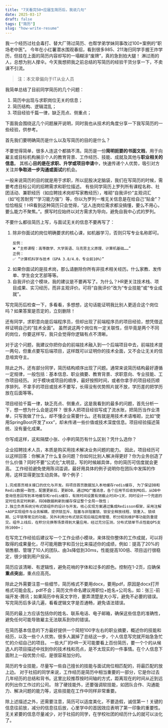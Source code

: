 ```yaml
---
title: "7天看完50+应届生简历后，我说几句"
date: 2025-03-17
draft: false
tags: ["简历"]
slug: "how-write-resume"
---
```



我一个经历过社会毒打、替大厂筛过简历、也帮学弟学妹同事改过100+案例的“职场老中医”。
今年在小红薯潜水围观春招，看到很多985、211海归同学手握王炸学历，但挂在上面的简历内容却写的一塌糊涂“废牌”，真的急到拍大腿！
淋过雨的人，总想为别人撑伞。今天我想把我之前总结的写简历的经验干货分享一下，不卖课不引流。

> 注：本文章偏向于IT从业人员

我简单总结了目前同学简历的几个问题：
1. 简历中出现与求职岗位无关的信息；
2. 简历结构、逻辑混乱；
3. 项目经验千篇一律，缺乏亮点、侧重点；

下面我会围绕这几个问题展开说明，同时我也从技术的角度分享一下我写简历的一些经验，供参考。

首先我们要明确简历是什么以及写简历的目的是什么？

不要觉得简单，很多人连这个都搞不清。简历是一份**简明扼要的书面文档**，用于向雇主或目标机构展示个人的教育背景、工作经历、技能、成就及其他与**职业相关的信息**。
其核心**目的是在求职、升学或项目申请**中，快速传递个人优势，吸引对方关注并**争取进一步沟通或面试**的机会。

一般来说简历的目的就是用于求职，所以屁股决定脑袋，我们在写简历的时候，需要考虑目标公司的招聘需求和职位描述。
有些同学简历上罗列所有课程名称、社团活动、兼职经历（如应聘技术岗却写家教经历），堆砌“自我评价”主观词汇（如“吃苦耐劳”“学习能力强”）等，你以为罗列一堆无关信息是在给自己“贴金”？
恰恰相反！HR看到这种简历只会觉得，“这人连岗位需求都没搞懂，要么不用心，要么能力不聚焦。”。撰写时应始终以对方需求为导向，避免自我中心式的罗列。

不要什么都往简历上写，与面试无关的信息不要再写了：
1. 除非你面试的岗位明确要求的核心课，如机器学习，否则只写专业名称即可。
   ```text
   反例：
   ❌ “主修课程：高等数学、大学英语、马克思主义原理、计算机基础……”
   正例：
   ✅ “计算机科学与技术（GPA 3.8/4.0，专业前10%）”
   ```
2. 如果你面试的是技术岗，那么请删除你所有非技术相关经历。什么家教、发传单、学生会文艺部等等。
3. 自我评价这个模块，我的建议是不要再写了。为什么？HR更关注技术栈、项目成果、实习经历，而非主观评价。可将“自我评价”改为“专业技能”或“专业成就”。

写完简历后检查一下，多看看，多想想，这句话能证明我比别人更适合这个岗位吗？如果答案是否定的，立刻删除！


还有同学，求职意向是后端程序员，但却出现了前端程序员的项目经验，想凭借这样证明自己的“技术全面”。
虽然说这两个岗位有一定关联性，但毕竟是两个不同的岗位，你要这样写，我只会觉得你逻辑有点不清晰。

对于这个问题，我建议你把你会的前端技术融入到一个后端项目中去，前端技术提一两句，但重点要写后端项目，这样既可以证明你的技术全面，又不会让无关的信息喧宾夺主。

除此之外，还有部分同学，简历结构顺序出现了问题。通常来说简历结构最好遵循一定规律，一般包括：基本信息、职业摘要、教育背景、求职意向、专业技能、工作项目经历。
对于模块或项目的顺序，最好按照时间，或者你拿手的项目经历顺序排列。不拿手的项目或技术不要写，长得没有优势照片就不放，学历差的把学历放在后面等等。

项目经验千篇一律，缺乏亮点、侧重点，这是我看到的最多的问题，首先分析一下，想一想为什么会是这样？
很多人把项目经验写成了流水账，把简历当作业清单，只写我做了什么，却不懂企业需要什么。还有就是用技术术语堆砌，比如“使用SpringBoot开发了xxx”，却未传递一些价值或技术深度信息。项目经验描述笼统、没有量化成果。

你写成这样，这和隔壁小张、小李的简历有什么区别？凭什么选你？

企业招聘技术人员，本质是购买用技术解决业务问题的能力。
因此，项目经历可以这样回答：你解决了什么复杂问题？你如何比别人解决得更好？你为业务创造了什么价值？同时不要“公式化”太明显，写的时候越具体，你的简历可信度就会更高。
工作经验避免使用陈词滥调，最好用具体的例子说明你在团队中发挥的作用，这样显得更加生动具体。举个例子：
```text
1.完成首页相关接口的优化与开发。将项目首页数据加入本地缓存redis缓存, 为了保证DB和Redis数据一致性，配置更新后，更新DB，通过MQ广播消息，各个应用节后收到MQ后，从DB中查询信息回写到本地缓存和redis缓存，有效时间设置有效截止时间+1天，同时设计一个兜底的定时任务定时刷新，将DB数据刷新到缓存保证整个全局一致性；
2.独立负责系统分布式锁组件的设计与开发。核心实现方案通过集成Redisson框架，采用注解+AOP实现组件与业务解耦，提供锁互斥、阻塞与非阻塞锁、锁安全释放线程、锁重入、锁续期、公平锁等常见的功能，另外利用分布式锁实现后端应用管理、积分规则维护等功能防重提交。组件上线后，在积分兑换等场景得到大量应用，经过充分压测，分布式锁单节点性能QPS支持1000+；
```
在写完工作经验后建议写一个工作业绩小模块，来体现你整体的工作成就，可以将取得的成果量化，尽可能用数字和百分比来描述你的成绩，例如：提高了20%的销售额、管理了10人的团队、由3s降低到30ms，性能提高100倍、项目运行很稳定，很少接到用户投诉。


简历应该清晰、有逻辑性，避免花哨的字体和过多的颜色。控制在1-2页，应确保**重点突出**，重点应高亮。

除此之外需要注意一些细节，简历格式不要用docx，要用pdf，原因是docx打开格式可能会乱，pdf不会；简历文件命名建议用职位+姓名+公司名，如：张三-前端开发-腾讯；如果简历中有英文字符，要弄清楚是大小写，避免不必要的错误。
写完简历后多读几遍，看看逻辑文字是否通畅，避免语法错误。

简历的最上方应该包括你的姓名、联系电话、电子邮箱，确保这些信息的准确性，避免任何可能导致雇主无法联系到你的错误。

在简历基本信息的下方最好提供一个简短100字左右的职业摘要，概述你的技能和经历，以及一些个人优势。很多人漏掉了总结这一步，个人信息写完就开始急急忙忙的介绍自己的项目。
一些大厂的HR一天可能要看上百份简历，要一个个的从候选人的项目描述中找到你的技术栈和亮点，是不太现实的一件事情。在个人信息下面附上一段优势介绍，是很容易加分的。

简历的专业技能，尽量写一些自己擅长的技能与面试岗位相匹配的，将最匹配的放上边。
对于社招的同学来说，工作经历是简历中相当重要的一部分，它是你过去几年经历的总结和背书。这里比较推荐按时间轴的方式，距离现在的时间从近到远的列出你工作过的公司。
除了硬技能外，还要强调软技能，如团队合作、沟通能力、解决问题的能力等，这些技能在工作中同样非常重要。

除上述描述之外，还需要注意，简历可以适度美化，不要造假，诚信第一！关键的信息往前放，减分的信息往后放，心里学中的首因效应表明了第一印象的重要性。
无关紧要的信息尽量减少，对于社招的同学，在学校社团的经历什么的就可以淡化了。
